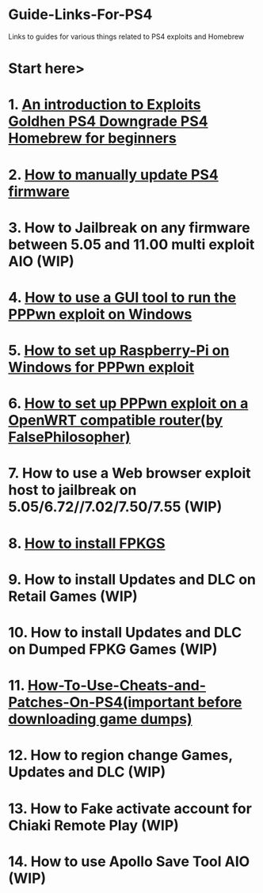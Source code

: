 # Guide-Links-For-PS4
Links to guides for various things related to PS4 exploits and Homebrew  
# Start here>    
# 1. [An introduction to Exploits Goldhen PS4 Downgrade PS4 Homebrew for beginners](https://github.com/DrYenyen/An-introduction-to-Exploits-Goldhen-and-PS4-Homebrew-for-beginners?tab=readme-ov-file)  
# 2. [How to manually update PS4 firmware](https://github.com/DrYenyen/PS4-Firware-Update-Guide)     
# 3. How to Jailbreak on any firmware between 5.05 and 11.00 multi exploit AIO (WIP)        
# 4. [How to use a GUI tool to run the PPPwn exploit on Windows](https://github.com/DrYenyen/PPPwnGo-Guide)           
# 5. [How to set up Raspberry-Pi on Windows for PPPwn exploit](https://github.com/DrYenyen/PPPwn-Setup-Guide-For-Raspberry-Pi)               
# 6. [How to set up PPPwn exploit on a OpenWRT compatible router(by FalsePhilosopher)](https://github.com/FalsePhilosopher/PPPwnWRT)   
# 7. How to use a Web browser exploit host to jailbreak on 5.05/6.72//7.02/7.50/7.55 (WIP)     
# 8. [How to install FPKGS](https://github.com/DrYenyen/How-To-Install-PS4-FPKGS)  
# 9. How to install Updates and DLC on Retail Games (WIP)             
# 10. How to install Updates and DLC on Dumped FPKG Games  (WIP)                  
# 11. [How-To-Use-Cheats-and-Patches-On-PS4(important before downloading game dumps)](https://github.com/DrYenyen/How-To-Use-Goldhen-Cheats-and-Patches-On-PS4)           
# 12. How to region change Games, Updates and DLC (WIP)       
# 13. How to Fake activate account for Chiaki Remote Play (WIP)          
# 14. How to use Apollo Save Tool AIO (WIP)                  
   
